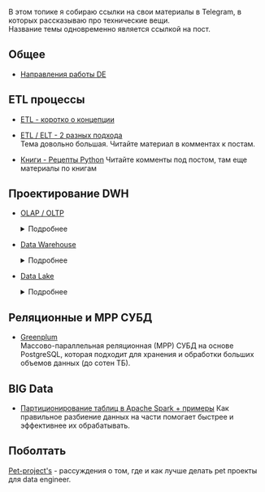 В этом топике я собираю ссылки на свои материалы в Telegram, в которых рассказываю про технические вещи.\
Название темы одновременно является ссылкой на пост.

## Общее

* [Направления работы DE](https://t.me/kuzmin_dmitry91/41)

## ETL процессы

* [ETL - коротко о концепции](https://t.me/kuzmin_dmitry91/11)
* [ETL / ELT - 2 разных подхода](https://t.me/kuzmin_dmitry91/28)\
  Тема довольно большая. Читайте материал в комментах к постам.


* [Книги - Рецепты Python](https://t.me/kuzmin_dmitry91/34) 
Читайте комменты под постом, там еще материалы по книгам

## Проектирование DWH

* [OLAP / OLTP](https://t.me/kuzmin_dmitry91/13)
  <details>
  <summary>Подробнее</summary>
  
  **OLTP системы** (Online Transaction Processing) предназначены для оперативной обработки транзакций и обеспечивают высокую надежность и доступность 24/7. Они используются в повседневных операциях, таких как обработка платежей в магазинах или банках, где важна быстрая обработка запросов в микросекундах или миллисекундах. Пример OLTP — кассовый аппарат, который регистрирует каждую покупку и обновляет данные о товарных остатках.

  **OLAP системы** (Online Analytical Processing), напротив, используются для аналитики и построения сложных запросов, которые требуют работы с большими объемами исторических данных. Эти системы выполняют сложные запросы, которые часто объединяют данные из нескольких таблиц, и предназначены для анализа данных по различным параметрам, например, для отчетности по продажам за определенный период времени.

  Таким образом, OLTP системы ориентированы на быструю и надежную обработку транзакций, а OLAP системы — на глубокий анализ и обработку больших объемов данных для поддержки принятия бизнес-решений.

</details>


* [Data Warehouse](https://t.me/kuzmin_dmitry91/17)
  <details>
  <summary>Подробнее</summary>
  
  Аналитическое хранилище данных (Data Warehouse) — это система, состоящая из одной или нескольких машин, которая обеспечивает функции хранения и вычислений данных для аналитики. 

  Оно получает данные из источников, таких как OLTP-системы и файлы, и обрабатывает их через несколько слоев: 

  - **Primary Data Layer** (данные хранятся в исходном виде),
  - **Core Layer** (данные очищаются и агрегируются)
  - **Data Mart Layer** (создаются витрины данных для аналитики).

  На основе этих данных системы бизнес-аналитики (BI) строят отчеты и дашборды для бизнеса. Хранилища данных могут быть реализованы как локально, так и в облаке, что делает их легко масштабируемыми.

</details>

* [Data Lake](https://t.me/kuzmin_dmitry91/22)
  <details>
  <summary>Подробнее</summary>
  
  **Data Lake** — это хранилище для хранения неструктурированных и разнообразных данных, таких как видео, логи, и метрики, в их исходном формате. 

  Оно позволяет гибко добавлять новые типы данных и масштабироваться, но требует управления, чтобы избежать превращения в "Болото данных", где накапливаются неиспользуемые данные. 

  Data Lake подходит для обучения моделей машинного обучения, но данные в нем требуют дополнительной обработки перед использованием.
</details>

## Реляционные и МРР СУБД

* [Greenplum](https://t.me/kuzmin_dmitry91/49)\
Массово-параллельная реляционная (МРР) СУБД на основе PostgreSQL, которая подходит для хранения и обработки больших объемов данных (до сотен ТБ).

## BIG Data

* [Партиционирование таблиц в Apache Spark + примеры](https://t.me/kuzmin_dmitry91/54) Как правильное разбиение данных на части помогает быстрее и эффективнее их обрабатывать.  


## Поболтать

[Pet-project's](https://t.me/kuzmin_dmitry91/50) - рассуждения о том, где и как лучше делать pet проекты для data engineer.